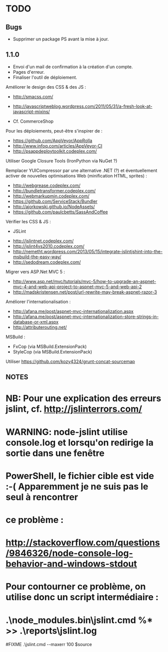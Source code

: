 TODO
====

Bugs
----
* Supprimer un package PS avant la mise à jour.

1.1.0
-----
* Envoi d'un mail de confirmation à la création d'un compte.
* Pages d'erreur.
* Finaliser l'outil de déploiement.


Améliorer le design des CSS & des JS :
* http://smacss.com/
* http://javascriptweblog.wordpress.com/2011/05/31/a-fresh-look-at-javascript-mixins/

* Cf. CommerceShop

Pour les déploiements, peut-être s'inspirer de :
* https://github.com/AppVeyor/AppRolla
* http://www.infoq.com/articles/AppVeyor-CI
* http://psappdeploytoolkit.codeplex.com/

Utiliser Google Closure Tools (IronPython via NuGet ?)

Remplacer YUICompressor par une alternative .NET (?) et éventuellement activer de nouvelles
optimisations Web (minification HTML, sprites) :
* http://webgrease.codeplex.com/
* http://bundletransformer.codeplex.com/
* http://webmarkupmin.codeplex.com/
* https://github.com/ServiceStack/Bundler
* http://ajorkowski.github.io/NodeAssets/
* https://github.com/paulcbetts/SassAndCoffee

Vérifier les CSS & JS :
* JSLint
- http://jslintnet.codeplex.com/
- http://jslint4vs2010.codeplex.com/
- http://nemetht.wordpress.com/2013/05/15/integrate-jslintjshint-into-the-msbuild-the-easy-way/
- http://sedodream.codeplex.com/

Migrer vers ASP.Net MVC 5 :
* http://www.asp.net/mvc/tutorials/mvc-5/how-to-upgrade-an-aspnet-mvc-4-and-web-api-project-to-aspnet-mvc-5-and-web-api-2
* http://madskristensen.net/post/url-rewrite-may-break-aspnet-razor-3

Améliorer l'internationalisation :
* http://afana.me/post/aspnet-mvc-internationalization.aspx
* http://afana.me/post/aspnet-mvc-internationalization-store-strings-in-database-or-xml.aspx
* http://attributerouting.net/

MSBuild :
* FxCop (via MSBuild.ExtensionPack)
* StyleCop (via MSBuild.ExtensionPack)

Utiliser https://github.com/kozy4324/grunt-concat-sourcemap

NOTES
-----

# NB: Pour une explication des erreurs jslint, cf. http://jslinterrors.com/

# WARNING: node-jslint utilise console.log et lorsqu'on redirige la sortie dans une fenêtre
# PowerShell, le fichier cible est vide :-( Apparemment je ne suis pas le seul à rencontrer
# ce problème :
#   http://stackoverflow.com/questions/9846326/node-console-log-behavior-and-windows-stdout
# Pour contourner ce problème, on utilise donc un script intermédiaire :
# .\node_modules\.bin\jslint.cmd %* >> .\reports\jslint.log

#FIXME .\jslint.cmd --maxerr 100 $source